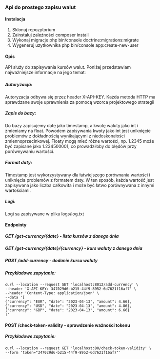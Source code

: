 ### Api do prostego zapisu walut

#### Instalacja
1. Sklonuj repozytorium
2. Zainstaluj zależności composer install
3. Wykonaj migracje php bin/console doctrine:migrations:migrate
4. Wygeneruj uzytkownika php bin/console app:create-new-user


#### Opis
API służy do zapisywania kursów walut. Poniżej przedstawiam najważniejsze informacje na jego temat:

###
##### Autoryzacja:

Autoryzacja odbywa się przez header X-API-KEY. Każda metoda HTTP ma sprawdzane swoje uprawnienia za pomocą wzorca projektowego strategii

##### Zapis do bazy:

Do bazy zapisujemy datę jako timestamp, a kwotę waluty jako int i zmieniamy na float. Powodem zapisywania kwoty jako int jest uniknięcie problemów z dokładnością wynikającymi z niedoskonałości zmiennoprzecinkowej. Floaty mogą mieć różne wartości, np. 1.2345 może być zapisane jako 1.234500001, co prowadziłoby do błędów przy porównywaniu wartości.

##### Format daty:
Timestamp jest wykorzystywany dla łatwiejszego porównania wartości i uniknięcia problemów z formatem daty. W ten sposób, każda wartość jest zapisywana jako liczba całkowita i może być łatwo porównywana z innymi wartościami.

##### Logi:
Logi sa zapisywane w pliku logs/log.txt 

#### Endpointy

##### GET /get-currency/{date} - lista kursów z danego dnia

##### GET /get-currency/{date}/{currency} - kurs waluty z danego dnia

##### POST /add-currency - dodanie kursu waluty
##### Przykładowe zapytanie:
```
curl --location --request GET 'localhost:8012/add-currency' \
--header 'X-API-KEY: 347029d6-b215-44f9-8952-6d7621f16af7' \
--header 'Content-Type: application/json' \
--data '[
{"currency": "EUR", "date": "2023-04-13", "amount": 4.66},
{"currency": "USD", "date": "2023-04-13", "amount": 4.86},
{"currency": "GBP", "date": "2023-04-13", "amount": 6.66}
]'
```

#### POST /check-token-validity - sprawdzenie ważności tokenu
##### Przykładowe zapytanie:
```
curl --location --request GET 'localhost:80/check-token-validity' \
--form 'token="347029d6-b215-44f9-8952-6d7621f16af7"'
```



